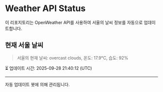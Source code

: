 
# Weather API Status

이 리포지토리는 OpenWeather API를 사용하여 서울의 날씨 정보를 자동으로 업데이트합니다.

## 현재 서울 날씨
> 서울의 현재 날씨: overcast clouds, 온도: 17.9°C, 습도: 92%

⏳ 업데이트 시간: 2025-09-28 21:40:12 (UTC)

---
자동 업데이트 봇에 의해 관리됩니다.
